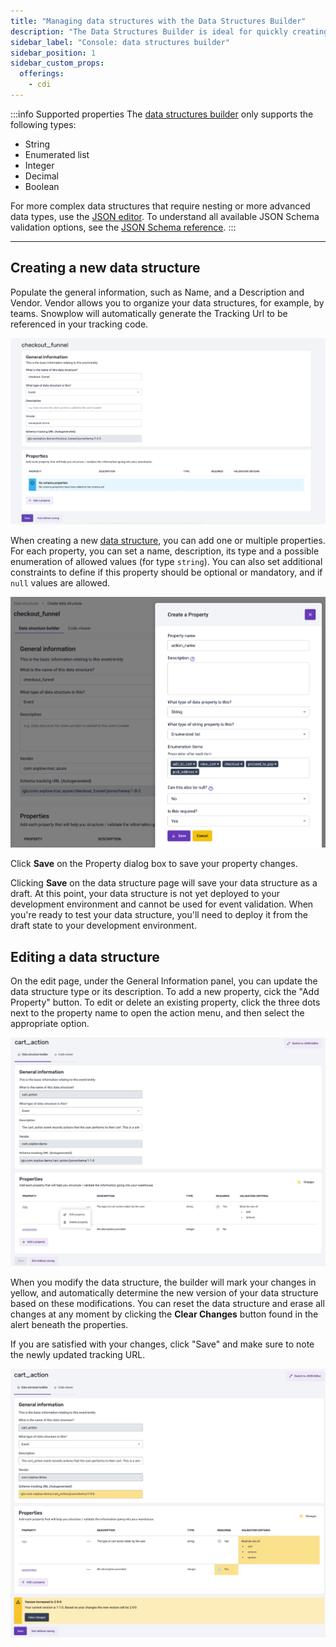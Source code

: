 ```yaml
---
title: "Managing data structures with the Data Structures Builder"
description: "The Data Structures Builder is ideal for quickly creating an event or entity with our guided setup and automated versioning."
sidebar_label: "Console: data structures builder"
sidebar_position: 1
sidebar_custom_props:
  offerings:
    - cdi
---
```


:::info Supported properties
The [data structures builder](/docs/data-product-studio/data-structures/manage/builder/index.md) only supports the following types:

- String
- Enumerated list
- Integer
- Decimal
- Boolean

For more complex data structures that require nesting or more advanced data types, use the [JSON editor](/docs/data-product-studio/data-structures/manage/json-editor/index.md). To understand all available JSON Schema validation options, see the [JSON Schema reference](/docs/fundamentals/schemas/json-schema-reference/index.md).
:::

***

## Creating a new data structure

Populate the general information, such as Name, and a Description and Vendor. Vendor allows you to organize your data structures, for example, by teams. Snowplow will automatically generate the Tracking Url to be referenced in your tracking code.

![](images/data-structures-1.png)

When creating a new [data structure](/docs/fundamentals/schemas/index.md), you can add one or multiple properties. For each property, you can set a name, description, its type and a possible enumeration of allowed values (for type `string`). You can also set additional constraints to define if this property should be optional or mandatory, and if `null` values are allowed.

![](images/data-structures-2.png)

Click **Save** on the Property dialog box to save your property changes.

Clicking **Save** on the data structure page will save your data structure as a draft. At this point, your data structure is not yet deployed to your development environment and cannot be used for event validation. When you're ready to test your data structure, you'll need to deploy it from the draft state to your development environment.

## Editing a data structure

On the edit page, under the General Information panel, you can update the data structure type or its description. To add a new property, cick the "Add Property" button. To edit or delete an existing property, click the three dots next to the property name to open the action menu, and then select the appropriate option.

![](images/edit-data-structure.png)

When you modify the data structure, the builder will mark your changes in yellow, and automatically determine the new version of your data structure based on these modifications. You can reset the data structure and erase all changes at any moment by clicking the **Clear Changes** button found in the alert beneath the properties.

If you are satisfied with your changes, click "Save" and make sure to note the newly updated tracking URL.

![](images/data-structure-version.png)

